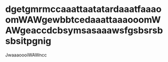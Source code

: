 # dgetgmrmccaaattaatatardaaatfaaaoomWAWgewbbtcedaaattaaaooomWAWgeaccdcbsymsasaaawsfgsbsrsbsbsitpgnig
JwaaaoooiWAWncc
